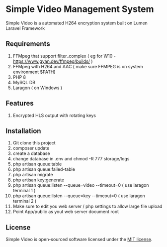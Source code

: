 # Simple Video Management System
Simple Video is a automated H264 encryption system built on Lumen Laravel Framework

## Requirements
1. FFMpeg that support filter_complex ( eg for W10 - https://www.gyan.dev/ffmpeg/builds/ )
2. FFMpeg with H264 and AAC ( make sure FFMPEG is on system environment $PATH)
3. PHP 8
4. MySQL DB
5. Laragon ( on Windows )

## Features
1. Encrypted HLS output with rotating keys

## Installation
1. Git clone this project
2. composer update
3. create a database
4. change database in .env and chmod -R 777 storage/logs
5. php artisan queue:table
6. php artisan queue:failed-table
7. php artisan migrate
8. php artisan key:generate
9. php artisan queue:listen --queue=video --timeout=0 ( use laragon terminal 1 )
10. php artisan queue:listen --queue=key --timeout=0 ( use laragon terminal 2 )
11. Make sure to edit you web server / php settings to allow large file upload
12. Point App/public as yout web server document root

## License
Simple Video is open-sourced software licensed under the [MIT license](https://opensource.org/licenses/MIT).
